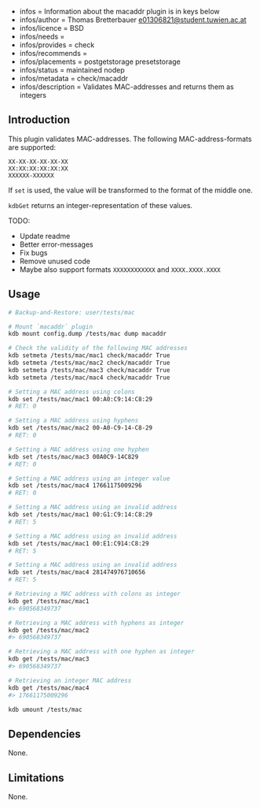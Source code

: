 - infos = Information about the macaddr plugin is in keys below
- infos/author = Thomas Bretterbauer <e01306821@student.tuwien.ac.at>
- infos/licence = BSD
- infos/needs =
- infos/provides = check
- infos/recommends =
- infos/placements = postgetstorage presetstorage
- infos/status = maintained nodep
- infos/metadata = check/macaddr
- infos/description = Validates MAC-addresses and returns them as integers

## Introduction

This plugin validates MAC-addresses. The following MAC-address-formats are supported:

    XX-XX-XX-XX-XX-XX
    XX:XX:XX:XX:XX:XX
    XXXXXX-XXXXXX

If `set` is used, the value will be transformed to the format of the middle one.

`kdbGet` returns an integer-representation of these values.

TODO:

- Update readme
- Better error-messages
- Fix bugs
- Remove unused code
- Maybe also support formats `XXXXXXXXXXXX` and `XXXX.XXXX.XXXX`


## Usage


```sh
# Backup-and-Restore: user/tests/mac

# Mount `macaddr` plugin
kdb mount config.dump /tests/mac dump macaddr

# Check the validity of the following MAC addresses
kdb setmeta /tests/mac/mac1 check/macaddr True
kdb setmeta /tests/mac/mac2 check/macaddr True
kdb setmeta /tests/mac/mac3 check/macaddr True
kdb setmeta /tests/mac/mac4 check/macaddr True

# Setting a MAC address using colons
kdb set /tests/mac/mac1 00:A0:C9:14:C8:29
# RET: 0

# Setting a MAC address using hyphens
kdb set /tests/mac/mac2 00-A0-C9-14-C8-29
# RET: 0

# Setting a MAC address using one hyphen
kdb set /tests/mac/mac3 00A0C9-14C829
# RET: 0

# Setting a MAC address using an integer value
kdb set /tests/mac/mac4 17661175009296
# RET: 0

# Setting a MAC address using an invalid address
kdb set /tests/mac/mac1 00:G1:C9:14:C8:29
# RET: 5

# Setting a MAC address using an invalid address
kdb set /tests/mac/mac1 00:E1:C914:C8:29
# RET: 5

# Setting a MAC address using an invalid address
kdb set /tests/mac/mac4 281474976710656
# RET: 5

# Retrieving a MAC address with colons as integer
kdb get /tests/mac/mac1
#> 690568349737

# Retrieving a MAC address with hyphens as integer
kdb get /tests/mac/mac2
#> 690568349737

# Retrieving a MAC address with one hyphen as integer
kdb get /tests/mac/mac3
#> 690568349737

# Retrieving an integer MAC address
kdb get /tests/mac/mac4
#> 17661175009296

kdb umount /tests/mac
```

## Dependencies

None.

## Limitations

None.
